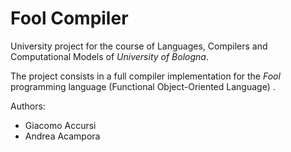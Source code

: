 # Fool Compiler
University project for the course of Languages, Compilers and Computational Models of *University of Bologna*.

The project consists in a full compiler implementation for the *Fool* programming language (Functional Object-Oriented Language) .

Authors:
- Giacomo Accursi
- Andrea Acampora
